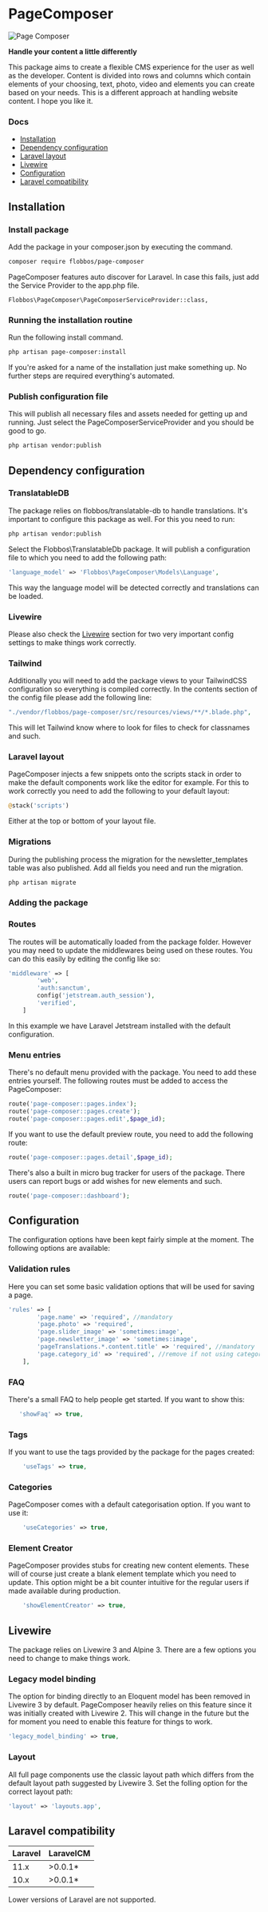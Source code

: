 # PageComposer

![Page Composer](img/page-composer.png)

**Handle your content a little differently**

This package aims to create a flexible CMS experience for the user as well as the developer. Content is divided into rows and columns which contain elements of your choosing, text, photo, video and elements you can create based on your needs. This is a different approach at handling website content. I hope you like it.

### Docs

-   [Installation](#installation)
-   [Dependency configuration](#dependency-configuration)
-   [Laravel layout](#laravel-layout)
-   [Livewire](#livewire)
-   [Configuration](#configuration)
-   [Laravel compatibility](#laravel-compatibility)

## Installation

### Install package

Add the package in your composer.json by executing the command.

```bash
composer require flobbos/page-composer
```

PageComposer features auto discover for Laravel. In case this fails, just add the
Service Provider to the app.php file.

```
Flobbos\PageComposer\PageComposerServiceProvider::class,
```

### Running the installation routine

Run the following install command.

```bash
php artisan page-composer:install
```

If you're asked for a name of the installation just make something up. No further steps are required
everything's automated.

### Publish configuration file

This will publish all necessary files and assets needed for getting up and running. Just select the PageComposerServiceProvider
and you should be good to go.

```bash
php artisan vendor:publish
```

## Dependency configuration

### TranslatableDB

The package relies on flobbos/translatable-db to handle translations. It's important
to configure this package as well. For this you need to run:

```bash
php artisan vendor:publish
```

Select the Flobbos\TranslatableDb package. It will publish a configuration file to
which you need to add the following path:

```php
'language_model' => 'Flobbos\PageComposer\Models\Language',
```

This way the language model will be detected correctly and translations can be loaded.

### Livewire

Please also check the [Livewire](#livewire) section for two very important config settings
to make things work correctly.

### Tailwind

Additionally you will need to add the package views to your TailwindCSS configuration
so everything is compiled correctly. In the contents section of the config file please
add the following line:

```php
"./vendor/flobbos/page-composer/src/resources/views/**/*.blade.php",
```

This will let Tailwind know where to look for files to check for classnames and such.

### Laravel layout

PageComposer injects a few snippets onto the scripts stack in order to make the default components work like the editor for example. For this to work correctly you need to add the following to your default layout:

```php
@stack('scripts')
```

Either at the top or bottom of your layout file.

### Migrations

During the publishing process the migration for the newsletter_templates table
was also published. Add all fields you need and run the migration.

```bash
php artisan migrate
```

### Adding the package

### Routes

The routes will be automatically loaded from the package folder. However you may need to update
the middlewares being used on these routes. You can do this easily by editing the config like so:

```php
'middleware' => [
        'web',
        'auth:sanctum',
        config('jetstream.auth_session'),
        'verified',
    ]
```

In this example we have Laravel Jetstream installed with the default configuration.

### Menu entries

There's no default menu provided with the package. You need to add these entries yourself.
The following routes must be added to access the PageComposer:

```php
route('page-composer::pages.index');
route('page-composer::pages.create');
route('page-composer::pages.edit',$page_id);
```

If you want to use the default preview route, you need to add the following route:

```php
route('page-composer::pages.detail',$page_id);
```

There's also a built in micro bug tracker for users of the package. There users can
report bugs or add wishes for new elements and such.

```php
route('page-composer::dashboard');
```

## Configuration

The configuration options have been kept fairly simple at the moment. The following
options are available:

### Validation rules

Here you can set some basic validation options that will be used for saving a page.

```php
'rules' => [
        'page.name' => 'required', //mandatory
        'page.photo' => 'required',
        'page.slider_image' => 'sometimes:image',
        'page.newsletter_image' => 'sometimes:image',
        'pageTranslations.*.content.title' => 'required', //mandatory
        'page.category_id' => 'required', //remove if not using categories
    ],
```

### FAQ

There's a small FAQ to help people get started. If you want to show this:

```php
   'showFaq' => true,
```

### Tags

If you want to use the tags provided by the package for the pages created:

```php
    'useTags' => true,
```

### Categories

PageComposer comes with a default categorisation option. If you want to use it:

```php
    'useCategories' => true,
```

### Element Creator

PageComposer provides stubs for creating new content elements. These will of course
just create a blank element template which you need to update. This option might be a
bit counter intuitive for the regular users if made available during production.

```php
    'showElementCreator' => true,
```

## Livewire

The package relies on Livewire 3 and Alpine 3. There are a few options you need to change to make things work.

### Legacy model binding

The option for binding directly to an Eloquent model has been removed in Livewire 3
by default. PageComposer heavily relies on this feature since it was initially created
with Livewire 2. This will change in the future but the for moment you need to enable
this feature for things to work.

```php
'legacy_model_binding' => true,
```

### Layout

All full page components use the classic layout path which differs from the default
layout path suggested by Livewire 3. Set the folling option for the correct layout path:

```php
'layout' => 'layouts.app',
```

## Laravel compatibility

| Laravel | LaravelCM |
| :------ | :-------- |
| 11.x    | >0.0.1\*  |
| 10.x    | >0.0.1\*  |

Lower versions of Laravel are not supported.
